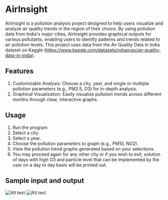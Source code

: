 # AirInsight
AirInsight is a pollution analysis project designed to help users visualize and analyze air quality trends in the region of their choice. By using pollution data from India's major cities, AirInsight provides graphical outputs for various pollutants, enabling users to identify patterns and trends related to air pollution levels. This project uses data from the Air Quality Data in India dataset on Kaggle (https://www.kaggle.com/datasets/rohanrao/air-quality-data-in-india).

## Features
1. Customizable Analysis: Choose a city, year, and single or multiple pollution parameters (e.g., PM2.5, O3) for in-depth analysis.
2. Graphical Visualization: Easily visualize pollution trends across different months through clear, interactive graphs.

## Usage
1) Run the program
2) Select a city.
3) Select a year.
4) Choose the pollution parameters to graph (e.g., PM10, NO2).
5) View the pollution trend graphs generated based on your selections.
6) You may proceed again for any other city or if you wish to exit, solution of days with high O3 and particle level that can be implemented by the user on a day to day basis will be printed out. 

## Sample input and output
![Alt text](https://i.imgur.com/J9AuDHa.png)
![Alt text](https://i.imgur.com/PXQuHVV.png)
